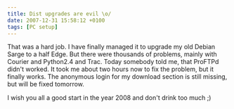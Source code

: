 ```yaml
---
title: Dist upgrades are evil \o/
date: 2007-12-31 15:58:12 +0100
tags: [PC setup]
---
```


That was a hard job. I have finally managed it to upgrade my old Debian Sarge to a half Edge. But there were thousands of problems, mainly with Courier and Python2.4 and Trac. Today somebody told me, that ProFTPd didn't worked. It took me about two hours now to fix the problem, but it finally works. The anonymous login for my download section is still missing, but will be fixed tomorrow.

I wish you all a good start in the year 2008 and don't drink too much ;)